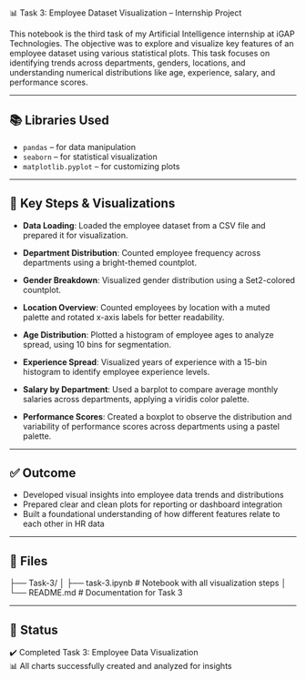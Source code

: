 📊 Task 3: Employee Dataset Visualization – Internship Project

This notebook is the third task of my Artificial Intelligence internship at iGAP Technologies. The objective was to explore and visualize key features of an employee dataset using various statistical plots. This task focuses on identifying trends across departments, genders, locations, and understanding numerical distributions like age, experience, salary, and performance scores.

---

## 📚 Libraries Used

- `pandas` – for data manipulation  
- `seaborn` – for statistical visualization  
- `matplotlib.pyplot` – for customizing plots

---

## 🧼 Key Steps & Visualizations

- **Data Loading**: Loaded the employee dataset from a CSV file and prepared it for visualization.
  
- **Department Distribution**: Counted employee frequency across departments using a bright-themed countplot.

- **Gender Breakdown**: Visualized gender distribution using a Set2-colored countplot.

- **Location Overview**: Counted employees by location with a muted palette and rotated x-axis labels for better readability.

- **Age Distribution**: Plotted a histogram of employee ages to analyze spread, using 10 bins for segmentation.

- **Experience Spread**: Visualized years of experience with a 15-bin histogram to identify employee experience levels.

- **Salary by Department**: Used a barplot to compare average monthly salaries across departments, applying a viridis color palette.

- **Performance Scores**: Created a boxplot to observe the distribution and variability of performance scores across departments using a pastel palette.

---

## ✅ Outcome

- Developed visual insights into employee data trends and distributions  
- Prepared clear and clean plots for reporting or dashboard integration  
- Built a foundational understanding of how different features relate to each other in HR data

---

## 📂 Files

├── Task-3/
│ ├── task-3.ipynb # Notebook with all visualization steps
│ └── README.md # Documentation for Task 3

---

## 🏁 Status

✔️ Completed Task 3: Employee Data Visualization  
📊 All charts successfully created and analyzed for insights
